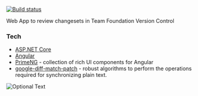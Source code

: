 [![Build status](https://ci.appveyor.com/api/projects/status/d6qsd2e1k6jq31bq?svg=true)](https://ci.appveyor.com/project/Newlex/tfs-timelapse)

Web App to review changesets in Team Foundation Version Control

### Tech

* [ASP.NET Core](https://docs.microsoft.com/en-us/aspnet/core/)
* [Angular](https://angular.io/)
* [PrimeNG](https://www.primefaces.org/primeng/) - collection of rich UI components for Angular
* [google-diff-match-patch](https://code.google.com/archive/p/google-diff-match-patch/) - robust algorithms to perform the operations required for synchronizing plain text.

![Optional Text](../master/docs/timelapse.jpg)
